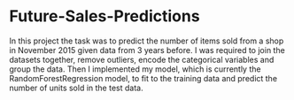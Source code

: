 # Future-Sales-Predictions

In this project the task was to predict the number of items sold from a shop in November 2015 given data from 3 years before. I was required to join the datasets together, remove outliers, encode the categorical variables and group the data. Then I implemented my model, which is currently the RandomForestRegression model, to fit to the training data and predict the number of units sold in the test data. 
